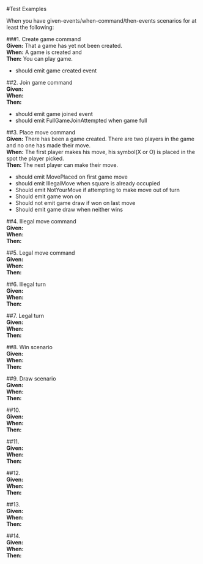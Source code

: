 #Test Examples <br />

When you have given-events/when-command/then-events scenarios for at least the following: 

###1. Create game command <br />
__Given:__ That a game has yet not been created. <br />
__When:__ A game is created and <br />
__Then:__ You can play game. <br />


 *    should emit game created event

##2. Join game command <br />
__Given:__ <br />
__When:__ <br />
__Then:__  <br />

 *    should emit game joined event
 *    should emit FullGameJoinAttempted when game full


##3. Place move command <br />
__Given:__ There has been a game created. There are two players in the game and no one has made their move. <br />
__When:__ The first player makes his move, his symbol(X or O) is placed in the spot the player picked. <br />
__Then:__ The next player can make their move. <br />

 *    should emit MovePlaced on first game move
 *    should emit IllegalMove when square is already occupied
 *    Should emit NotYourMove if attempting to make move out of turn
 *    Should emit game won on <case x>
 *    Should not emit game draw if won on last move
 *    Should emit game draw when neither wins <case x>

##4. Illegal move command <br />
__Given:__ <br />
__When:__ <br />
__Then:__  <br />

##5. Legal move command <br />
__Given:__ <br />
__When:__ <br />
__Then:__  <br />

##6. Illegal turn <br />
__Given:__ <br />
__When:__ <br />
__Then:__  <br />

##7. Legal turn <br />
__Given:__ <br />
__When:__ <br />
__Then:__  <br />

##8. Win scenario <br />
__Given:__ <br />
__When:__ <br />
__Then:__  <br />

##9. Draw scenario <br />
__Given:__ <br />
__When:__ <br />
__Then:__  <br />

##10. <br />
__Given:__ <br />
__When:__ <br />
__Then:__  <br />

##11. <br />
__Given:__ <br />
__When:__ <br />
__Then:__  <br />

##12. <br />
__Given:__ <br />
__When:__ <br />
__Then:__  <br />

##13. <br />
__Given:__ <br />
__When:__ <br />
__Then:__  <br />

##14. <br />
__Given:__ <br />
__When:__ <br />
__Then:__  <br />